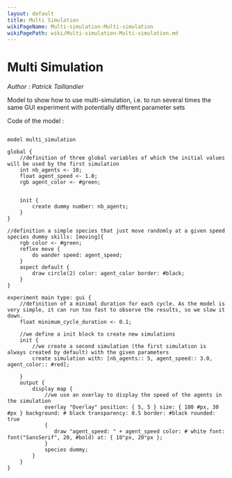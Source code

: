 ```yaml
---
layout: default
title: Multi Simulation
wikiPageName: Multi-simulation-Multi-simulation
wikiPagePath: wiki/Multi-simulation-Multi-simulation.md
---
```

[//]: # (keyword|operator_font)
[//]: # (keyword|statement_overlay)
[//]: # (keyword|constant_#pixels)
[//]: # (keyword|constant_#bold)
[//]: # (keyword|concept_multi_simulation)
# Multi Simulation


_Author : Patrick Taillandier_

Model to show how to use multi-simulation, i.e. to run several times the same GUI experiment with potentially different parameter sets 


Code of the model : 

```

model multi_simulation

global {
	//definition of three global variables of which the initial values will be used by the first simulation 
	int nb_agents <- 10;
	float agent_speed <- 1.0;
	rgb agent_color <- #green;
	
	
	init {
		create dummy number: nb_agents;
	}
}

//definition a simple species that just move randomly at a given speed
species dummy skills: [moving]{
	rgb color <- #green;
	reflex move {
		do wander speed: agent_speed;
	}
	aspect default {
		draw circle(2) color: agent_color border: #black;
	}
}

experiment main type: gui {
	//definition of a minimal duration for each cycle. As the model is very simple, it can run too fast to observe the results, so we slow it down.
	float minimum_cycle_duration <- 0.1;
	
	//we define a init block to create new simulations
	init {
		//we create a second simulation (the first simulation is always created by default) with the given parameters
		create simulation with: [nb_agents:: 5, agent_speed:: 3.0, agent_color:: #red];
		
	}
	output {
		display map {
			//we use an overlay to display the speed of the agents in the simulation
			overlay "Overlay" position: { 5, 5 } size: { 180 #px, 30 #px } background: # black transparency: 0.5 border: #black rounded: true
            {
               draw "agent_speed: " + agent_speed color: # white font: font("SansSerif", 20, #bold) at: { 10°px, 20°px };
            }
			species dummy;
		}
	}
}
```
